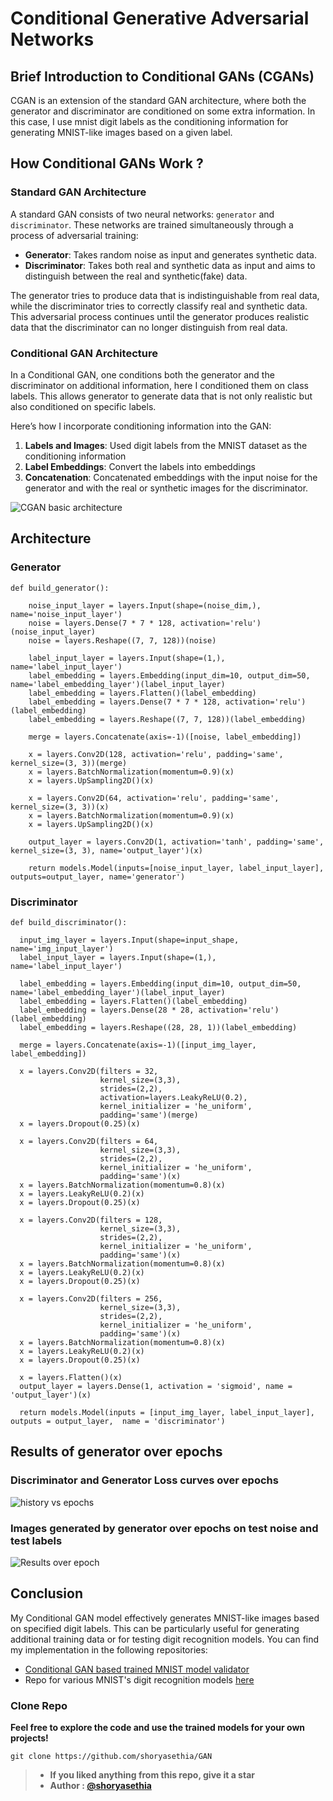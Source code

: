 # Conditional Generative Adversarial Networks
## Brief Introduction to Conditional GANs (CGANs)

CGAN is an extension of the standard GAN architecture, where both the generator and discriminator are conditioned on some extra information. In this case, I use mnist digit labels as the conditioning information for generating MNIST-like images based on a given label.

## How Conditional GANs Work ?

### Standard GAN Architecture

A standard GAN consists of two neural networks: `generator` and `discriminator`. These networks are trained simultaneously through a process of adversarial training:

- **Generator**: Takes random noise as input and generates synthetic data.
- **Discriminator**: Takes both real and synthetic data as input and aims to distinguish between the real and synthetic(fake) data.

The generator tries to produce data that is indistinguishable from real data, while the discriminator tries to correctly classify real and synthetic data. This adversarial process continues until the generator produces realistic data that the discriminator can no longer distinguish from real data.

### Conditional GAN Architecture

In a Conditional GAN, one conditions both the generator and the discriminator on additional information, here I conditioned them on class labels. This allows generator to generate data that is not only realistic but also conditioned on specific labels.

Here’s how I incorporate conditioning information into the GAN:

1. **Labels and Images**: Used digit labels from the MNIST dataset as the conditioning information
2. **Label Embeddings**: Convert the labels into embeddings
3. **Concatenation**: Concatenated embeddings with the input noise for the generator and with the real or synthetic images for the discriminator.

![CGAN basic architecture](https://github.com/shoryasethia/GAN/blob/main/conditional-gan-mnist/Conditional-GAN.png)

## Architecture
### Generator 
```
def build_generator():
    
    noise_input_layer = layers.Input(shape=(noise_dim,), name='noise_input_layer')
    noise = layers.Dense(7 * 7 * 128, activation='relu')(noise_input_layer)
    noise = layers.Reshape((7, 7, 128))(noise)
    
    label_input_layer = layers.Input(shape=(1,), name='label_input_layer')
    label_embedding = layers.Embedding(input_dim=10, output_dim=50, name='label_embedding_layer')(label_input_layer)
    label_embedding = layers.Flatten()(label_embedding)
    label_embedding = layers.Dense(7 * 7 * 128, activation='relu')(label_embedding)
    label_embedding = layers.Reshape((7, 7, 128))(label_embedding)

    merge = layers.Concatenate(axis=-1)([noise, label_embedding])

    x = layers.Conv2D(128, activation='relu', padding='same', kernel_size=(3, 3))(merge)
    x = layers.BatchNormalization(momentum=0.9)(x)
    x = layers.UpSampling2D()(x)

    x = layers.Conv2D(64, activation='relu', padding='same', kernel_size=(3, 3))(x)
    x = layers.BatchNormalization(momentum=0.9)(x)
    x = layers.UpSampling2D()(x)

    output_layer = layers.Conv2D(1, activation='tanh', padding='same', kernel_size=(3, 3), name='output_layer')(x)

    return models.Model(inputs=[noise_input_layer, label_input_layer], outputs=output_layer, name='generator')
```
### Discriminator
```
def build_discriminator():
  
  input_img_layer = layers.Input(shape=input_shape, name='img_input_layer')
  label_input_layer = layers.Input(shape=(1,), name='label_input_layer')

  label_embedding = layers.Embedding(input_dim=10, output_dim=50, name='label_embedding_layer')(label_input_layer)
  label_embedding = layers.Flatten()(label_embedding)
  label_embedding = layers.Dense(28 * 28, activation='relu')(label_embedding)
  label_embedding = layers.Reshape((28, 28, 1))(label_embedding)

  merge = layers.Concatenate(axis=-1)([input_img_layer, label_embedding])
  
  x = layers.Conv2D(filters = 32,
                    kernel_size=(3,3),
                    strides=(2,2),
                    activation=layers.LeakyReLU(0.2),
                    kernel_initializer = 'he_uniform',
                    padding='same')(merge)
  x = layers.Dropout(0.25)(x)
  
  x = layers.Conv2D(filters = 64,
                    kernel_size=(3,3),
                    strides=(2,2),
                    kernel_initializer = 'he_uniform',
                    padding='same')(x)
  x = layers.BatchNormalization(momentum=0.8)(x)
  x = layers.LeakyReLU(0.2)(x)
  x = layers.Dropout(0.25)(x)
  
  x = layers.Conv2D(filters = 128,
                    kernel_size=(3,3),
                    strides=(2,2),
                    kernel_initializer = 'he_uniform',
                    padding='same')(x)
  x = layers.BatchNormalization(momentum=0.8)(x)
  x = layers.LeakyReLU(0.2)(x)
  x = layers.Dropout(0.25)(x)
  
  x = layers.Conv2D(filters = 256,
                    kernel_size=(3,3),
                    strides=(2,2),
                    kernel_initializer = 'he_uniform',
                    padding='same')(x)
  x = layers.BatchNormalization(momentum=0.8)(x)
  x = layers.LeakyReLU(0.2)(x)
  x = layers.Dropout(0.25)(x)
  
  x = layers.Flatten()(x)
  output_layer = layers.Dense(1, activation = 'sigmoid', name = 'output_layer')(x)
  
  return models.Model(inputs = [input_img_layer, label_input_layer], outputs = output_layer,  name = 'discriminator')
```
## Results of generator over epochs
### Discriminator and Generator Loss curves over epochs
![history vs epochs](https://github.com/shoryasethia/GAN/blob/main/conditional-gan-mnist/history-vs-epoch.png)

### Images generated by generator over epochs on test noise and test labels
![Results over epoch](https://github.com/shoryasethia/GAN/blob/main/conditional-gan-mnist/images-gif.gif)

## Conclusion

My Conditional GAN model effectively generates MNIST-like images based on specified digit labels. This can be particularly useful for generating additional training data or for testing digit recognition models. You can find my implementation in the following repositories:

- [Conditional GAN based trained MNIST model validator](https://github.com/shoryasethia/C-GAN-Powered-MNIST-Validator)
- Repo for various MNIST's digit recognition models [here](https://github.com/shoryasethia/Digit-Recognition)

### Clone Repo
**Feel free to explore the code and use the trained models for your own projects!**
```
git clone https://github.com/shoryasethia/GAN
```
> * **If you liked anything from this repo, give it a star**
> * **Author : [@shoryasethia](https://github.com/shoryasethia/)**
